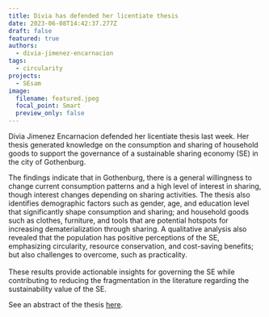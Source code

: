 ```yaml
---
title: Divia has defended her licentiate thesis
date: 2023-06-08T14:42:37.277Z
draft: false
featured: true
authors:
  - divia-jimenez-encarnacion
tags:
  - circularity
projects:
  - SEsam
image:
  filename: featured.jpeg
  focal_point: Smart
  preview_only: false
---
```

Divia Jimenez Encarnacion defended her licentiate thesis last week. Her thesis generated knowledge on the consumption and sharing of household goods to support the governance of a sustainable sharing economy (SE) in the city of Gothenburg. 

The findings indicate that in Gothenburg, there is a general willingness to change current consumption patterns and a high level of interest in sharing, though interest changes depending on sharing activities. The thesis also identifies demographic factors such as gender, age, and education level that significantly shape consumption and sharing; and household goods such as clothes, furniture, and tools that are potential hotspots for increasing dematerialization through sharing. A qualitative analysis also revealed that the population has positive perceptions of the SE, emphasizing circularity, resource conservation, and cost-saving benefits; but also challenges to overcome, such as practicality.\
 \
These results provide actionable insights for governing the SE while contributing to reducing the fragmentation in the literature regarding the sustainability value of the SE.

See an abstract of the thesis [here](https://research.chalmers.se/publication/535743).